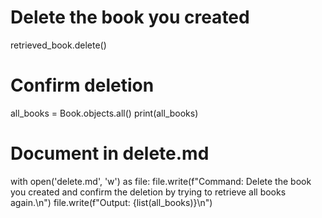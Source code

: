 # Delete the book you created

retrieved_book.delete()

# Confirm deletion

all_books = Book.objects.all()
print(all_books)

# Document in delete.md

with open('delete.md', 'w') as file:
file.write(f"Command: Delete the book you created and confirm the deletion by trying to retrieve all books again.\n")
file.write(f"Output: {list(all_books)}\n")

